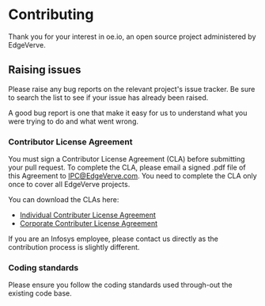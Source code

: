 # Contributing

Thank you for your interest in oe.io, an open source project administered by EdgeVerve.


## Raising issues

Please raise any bug reports on the relevant project's issue tracker. Be sure to
search the list to see if your issue has already been raised.

A good bug report is one that make it easy for us to understand what you were
trying to do and what went wrong.


### Contributor License Agreement

You must sign a Contributor License Agreement (CLA) before submitting your pull request. To complete the CLA, please email a signed .pdf file of this Agreement to IPC@EdgeVerve.com. You need to complete the CLA only once to cover all EdgeVerve projects.

You can download the CLAs here:
 - [Individual Contributer License Agreement](./INDIVIDUAL_CLA.md)
 - [Corporate Contributer License Agreement](./CORPORATE_CLA.md)
 
If you are an Infosys employee, please contact us directly as the contribution process is
slightly different.

### Coding standards

Please ensure you follow the coding standards used through-out the existing code base. 